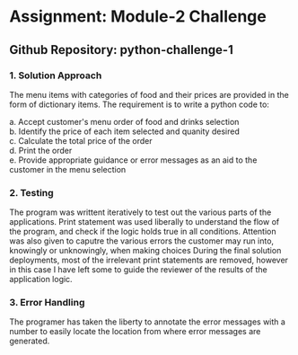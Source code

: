 # **Assignment: Module-2 Challenge**
## **Github Repository: python-challenge-1**

### 1. **Solution Approach**
The menu items with categories of food and their prices are provided in the form of dictionary items. The requirement is to write a python code to:

a. Accept customer's menu order of food and drinks selection  
b. Identify the price of each item selected and quanity desired  
c. Calculate the total price of the order  
d. Print the order  
e. Provide appropriate guidance or error messages as an aid to the customer in the menu selection  

### 2. **Testing** 
The program was writtent iteratively to test out the various parts of the applications. Print statement was used liberally to understand the flow of the program, and check if the logic holds true in all conditions. Attention was also given to caputre the various errors the customer may run into, knowingly or unknowingly, when making choices
During the final solution deployments, most of the irrelevant print statements are removed, however in this case I have left some to guide the reviewer of the results of the application logic. 

### 3. **Error Handling** 
The programer has taken the liberty to annotate the error messages with a number to easily locate the location from where error messages are generated. 


